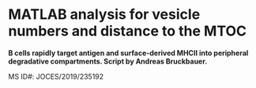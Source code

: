 # MATLAB analysis for vesicle numbers and distance to the MTOC

**B cells rapidly target antigen and surface-derived MHCII into peripheral degradative compartments.
Script by Andreas Bruckbauer.**

MS ID#: JOCES/2019/235192
